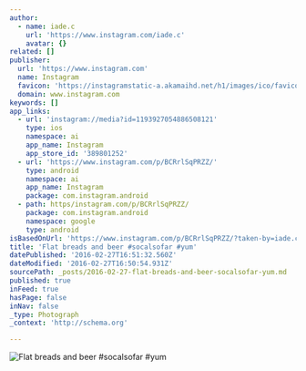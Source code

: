 ```yaml
---
author:
  - name: iade.c
    url: 'https://www.instagram.com/iade.c'
    avatar: {}
related: []
publisher:
  url: 'https://www.instagram.com'
  name: Instagram
  favicon: 'https://instagramstatic-a.akamaihd.net/h1/images/ico/favicon.ico/7cdab0872b15.ico'
  domain: www.instagram.com
keywords: []
app_links:
  - url: 'instagram://media?id=1193927054886508121'
    type: ios
    namespace: ai
    app_name: Instagram
    app_store_id: '389801252'
  - url: 'https://www.instagram.com/p/BCRrlSqPRZZ/'
    type: android
    namespace: ai
    app_name: Instagram
    package: com.instagram.android
  - path: https/instagram.com/p/BCRrlSqPRZZ/
    package: com.instagram.android
    namespace: google
    type: android
isBasedOnUrl: 'https://www.instagram.com/p/BCRrlSqPRZZ/?taken-by=iade.c'
title: 'Flat breads and beer #socalsofar #yum'
datePublished: '2016-02-27T16:51:32.560Z'
dateModified: '2016-02-27T16:50:54.931Z'
sourcePath: _posts/2016-02-27-flat-breads-and-beer-socalsofar-yum.md
published: true
inFeed: true
hasPage: false
inNav: false
_type: Photograph
_context: 'http://schema.org'

---
```

![Flat breads and beer &num;socalsofar &num;yum](https://scontent.cdninstagram.com/t51.2885-15/s640x640/sh0.08/e35/12750068_551011118401767_972198504_n.jpg?ig_cache_key=MTE5MzkyNzA1NDg4NjUwODEyMQ%3D%3D.2)